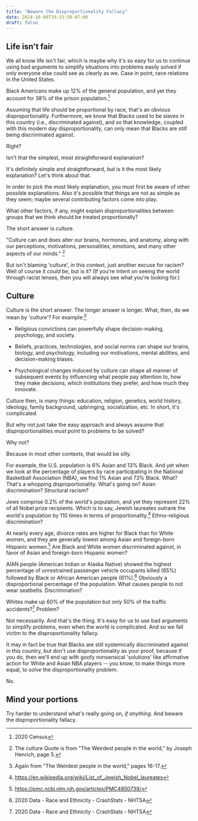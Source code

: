```yaml
---
title: "Beware the Disproportionality Fallacy"
date: 2024-10-08T19:33:50-07:00
draft: false
---
```


## Life isn't fair

We all know life isn't fair, which is maybe why it's so easy for us
to continue using bad arguments to simplify situations into problems
easily solved if only everyone else could see as clearly as we. Case
in point, race relations in the United States.

Black Americans make up 12% of the general population, and yet they
account for 38% of the prison population.[^1]

Assuming that life should be proportional by race, that's an obvious
disproportionality. Furthermore, we know that Blacks used to be
slaves in this country (i.e., discriminated against), and so that
knowledge, coupled with this modern day disproportionality, can only
mean that Blacks are _still_ being discriminated against.

Right?

Isn't that the simplest, most straightforward explanation?

It's definitely simple and straightforward, but is it the most
likely explanation? Let's think about that.

In order to pick the most likely explanation, you must first be aware
of other possible explanations. Also it's possible that things are
not as simple as they seem; maybe several contributing factors come
into play.

What other factors, if any, might explain disproportionalities
between groups that we think should be treated proportionally?

The short answer is culture.

"Culture can and does alter our brains, hormones, and anatomy, along
with our perceptions, motivations, personalities, emotions, and many
other aspects of our minds." [^2]

But isn't blaming 'culture', in this context, just another excuse for
racism? Well of course it _could_ be, but is it? (If you're intent on
seeing the world through racist lenses, then you will always see what
you're looking for.)

## Culture

Culture is the short answer. The longer answer is longer. What, then,
do we mean by 'culture'? For example:[^3]


 * Religious convictions can powerfully shape decision-making,
   psychology, and society.


 * Beliefs, practices, technologies, and social norms can shape our
   brains, biology, and psychology, including our motivations, mental
   abilities, and decision-making biases.

 * Psychological changes induced by culture can shape all manner of
   subsequent events by influencing what people pay attention to, how
   they make decisions, which institutions they prefer, and how much
   they innovate.


Culture then, is many things: education, religion, genetics, world
history, ideology, family background, upbringing, socialization, etc.
In short, it's complicated.

But why not just take the easy approach and always assume that
disproportionalities _must_ point to problems to be solved?

Why not?

Because in most other contexts, that would be silly.

For example, the U.S. population is 6% Asian and 13% Black. And yet
when we look at the percentage of players by race participating in
the National Basketball Association (NBA), we find 1% Asian and 73%
Black. What? That's a whopping disproportionality. What's going on?
Asian discrimination? Structural racism?

Jews comprise 0.2% of the world's population, and yet they represent
22% of all Nobel prize recipients. Which is to say, Jewish laureates
outrank the world's population by 110 times in terms of
proportionality.[^4] Ethno-religious
discrimination?

At nearly every age, divorce rates are higher for Black than for
White women, and they are generally lowest among Asian and
foreign-born Hispanic women.[^5] Are Black and White women
discriminated against, in favor of Asian and foreign-born Hispanic
women?

AIAN people (American Indian or Alaska Native) showed the highest
percentage of unrestrained passenger vehicle occupants killed (65%)
followed by Black or African American people (61%).[^6] Obviously a
disproportional percentage of the population. What causes people to
not wear seatbelts. Discrimination?

Whites make up 60% of the population but only 50% of the traffic
accidents?[^7] Problem?

Not necessarily. And that's the thing. It's easy for us to use bad
arguments to simplify problems, even when the world is complicated.
And so we fall victim to the disproportionality fallacy.

It may in fact be true that Blacks are still systemically
discriminated against in this country, but don't use
disproportionality as your proof, because if you do, then we'll end
up with goofy nonsensical 'solutions' like affirmative action for
White and Asian NBA players -- you know, to make things more equal,
to _solve_ the disproportionality problem.

No.

## Mind your portions

Try harder to understand what's really going on, _if anything_.
And beware the disproportionality fallacy.


[^1]: 2020 Census 
[^2]: The culture Quote is from "The Weirdest people in the world," by Joseph Henrich, page 5.
[^3]: Again from "The Weirdest people in the world," pages 16-17.
[^4]: https://en.wikipedia.org/wiki/List_of_Jewish_Nobel_laureates
[^5]: https://pmc.ncbi.nlm.nih.gov/articles/PMC4850739/
[^6]: 2020 Data - Race and Ethnicity - CrashStats - NHTSA
[^7]: 2020 Data - Race and Ethnicity - CrashStats - NHTSA

